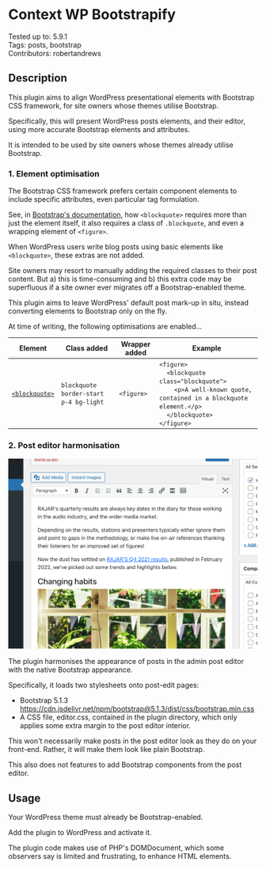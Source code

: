 # Context WP Bootstrapify

Tested up to: 5.9.1  
Tags: posts, bootstrap  
Contributors: robertandrews  

## Description

This plugin aims to align WordPress presentational elements with Bootstrap CSS framework, for site owners whose themes utilise Bootstrap.

Specifically, this will present WordPress posts elements, and their editor, using more accurate Bootstrap elements and attributes.

It is intended to be used by site owners whose themes already utilise Bootstrap.

### 1. Element optimisation

The Bootstrap CSS framework prefers certain component elements to include specific attributes, even particular tag formulation.

See, in [Bootstrap's documentation](https://getbootstrap.com/docs/5.0/content/typography/#blockquotes), how `<blockquote>` requires more than just the element itself, it also requires a class of `.blockquote`, and even a wrapping element of `<figure>`.

When WordPress users write blog posts using basic elements like `<blockquote>`, these extras are not added.

Site owners may resort to manually adding the required classes to their post content. But a) this is time-consuming and b) this extra code may be superfluous if a site owner ever migrates off a Bootstrap-enabled theme.

This plugin aims to leave WordPress' default post mark-up in situ, instead converting elements to Bootstrap only on the fly.

At time of writing, the following optimisations are enabled...

| Element      | Class added | Wrapper added | Example |
| ----------- | ----------- | ----------- | ----------- |
| [`<blockquote>`](https://getbootstrap.com/docs/5.0/content/typography/#blockquotes) | `blockquote border-start p-4 bg-light`    |  `<figure>`  | `<figure>`<br>&nbsp;&nbsp;&nbsp;&nbsp;`<blockquote class="blockquote">`<br>&nbsp;&nbsp;&nbsp;&nbsp;&nbsp;&nbsp;&nbsp;&nbsp;`<p>A well-known quote, contained in a blockquote element.</p>`<br>&nbsp;&nbsp;&nbsp;&nbsp;`</blockquote>`<br>`</figure>` |

### 2. Post editor harmonisation

![Plugin screenshot](screenshot.png)

The plugin harmonises the appearance of posts in the admin post editor with the native Bootstrap appearance.

Specifically, it loads two stylesheets onto post-edit pages:

* Bootstrap 5.1.3 https://cdn.jsdelivr.net/npm/bootstrap@5.1.3/dist/css/bootstrap.min.css
* A CSS file, editor.css, contained in the plugin directory, which only applies some extra margin to the post editor interior.

This won't necessarily make posts in the post editor look as they do on your front-end. Rather, it will make them look like plain Bootstrap.

This also does not features to add Bootstrap components from the post editor.

## Usage

Your WordPress theme must already be Bootstrap-enabled.

Add the plugin to WordPress and activate it.

The plugin code makes use of PHP's DOMDocument, which some observers say is limited and frustrating, to enhance HTML elements.
